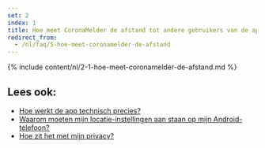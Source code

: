 ```yaml
---
set: 2
index: 1
title: Hoe meet CoronaMelder de afstand tot andere gebruikers van de app?
redirect_from: 
  - /nl/faq/5-hoe-meet-coronamelder-de-afstand
---
```

{% include content/nl/2-1-hoe-meet-coronamelder-de-afstand.md %}

## Lees ook:
- <a href="/{{page.lang}}/faq/2-6-hoe-werkt-de-app-technisch-precies">Hoe werkt de app technisch precies?</a> 
- <a href="/{{page.lang}}/faq/2-4-waarom-moeten-de-locatie-instellingen-aanstaan-op-android">Waarom moeten mijn locatie-instellingen aan staan op mijn Android-telefoon?</a>
- <a href="/{{page.lang}}/faq/2-8-hoe-zit-het-met-mijn-privacy">Hoe zit het met mijn privacy?</a>
